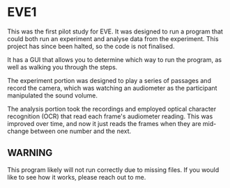 # EVE1

This was the first pilot study for EVE. It was designed to run a program that could both run an experiment and analyse data from the experiment. This project has since been halted, so the code is not finalised.

It has a GUI that allows you to determine which way to run the program, as well as walking you through the steps.


The experiment portion was designed to play a series of passages and record the camera, which was watching an audiometer as the participant manipulated the sound volume.

The analysis portion took the recordings and employed optical character recognition (OCR) that read each frame's audiometer reading. This was improved over time, and now it just reads the frames when they are mid-change between one number and the next.

## WARNING
This program likely will not run correctly due to missing files. If you would like to see how it works, please reach out to me.
